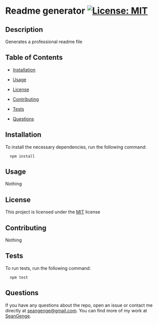 # Readme generator [![License: MIT](https://img.shields.io/badge/License-MIT-yellow.svg)](https://opensource.org/licenses/MIT)
  

## Description
Generates a professional readme file
  

## Table of Contents
- [Installation](#installation)
  
- [Usage](#usage)
  
- [License](#license)
  
- [Contributing](#contributing)
  
- [Tests](#tests)
  
- [Questions](#questions)
  

## Installation
To install the necessary dependencies, run the following command:
```
  npm install
```
  

## Usage
Nothing
  

## License
This project is licensed under the [MIT](https://opensource.org/licenses/MIT) license
  

## Contributing
Nothing
  

## Tests
To run tests, run the following command:
```
  npm test
```
  

## Questions
If you have any questions about the repo, open an issue or contact me directly at seangenge@gmail.com. You can find more of my work at [SeanGenge](https://github.com/SeanGenge).
